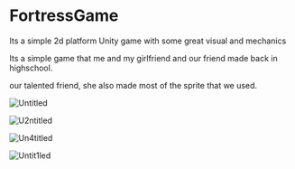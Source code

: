 # FortressGame
Its a simple 2d platform Unity game with some great visual and mechanics

Its a simple game that me and my girlfriend and our friend made back in highschool.

our talented friend, she also made most of the sprite that we used.

![Untitled](https://user-images.githubusercontent.com/101295973/157659611-5426f687-2e42-44f4-8d32-1f222598e0fa.png)


![U2ntitled](https://user-images.githubusercontent.com/101295973/157660397-5d63d30e-5b62-414a-9492-3fd6e8b614a7.png)


![Un4titled](https://user-images.githubusercontent.com/101295973/157660857-5f3a1875-8066-402f-9981-f34f232116df.png)


![Untit1led](https://user-images.githubusercontent.com/101295973/157660469-8cd13cca-33c0-4fc1-9500-399d637d1968.png)
